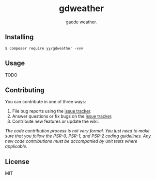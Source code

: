 <h1 align="center"> gdweather </h1>

<p align="center"> gaode weather.</p>


## Installing

```shell
$ composer require yy/gdweather -vvv
```

## Usage

TODO

## Contributing

You can contribute in one of three ways:

1. File bug reports using the [issue tracker](https://github.com/yy/gdweather/issues).
2. Answer questions or fix bugs on the [issue tracker](https://github.com/yy/gdweather/issues).
3. Contribute new features or update the wiki.

_The code contribution process is not very formal. You just need to make sure that you follow the PSR-0, PSR-1, and PSR-2 coding guidelines. Any new code contributions must be accompanied by unit tests where applicable._

## License

MIT


